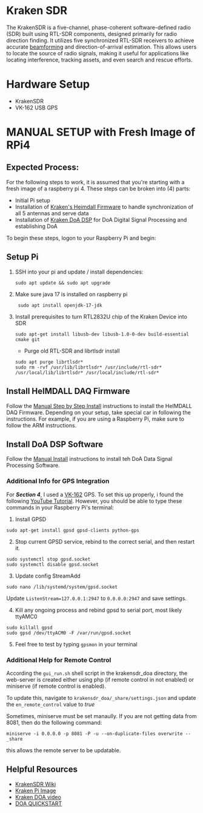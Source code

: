 # Kraken SDR
The KrakenSDR is a five-channel, phase-coherent software-defined radio (SDR) 
built using RTL-SDR components, designed primarily for radio direction finding. 
It utilizes five synchronized RTL-SDR receivers to achieve accurate 
[beamforming](https://www.techtarget.com/searchnetworking/definition/beamforming) 
and direction-of-arrival estimation. This allows users to locate the source of 
radio signals, making it useful for applications like locating interference, 
tracking assets, and even search and rescue efforts. 

# Hardware Setup
- KrakenSDR
- VK-162 USB GPS


# MANUAL SETUP with Fresh Image of RPi4
## Expected Process:
For the following steps to work, it is assumed that you're starting with a fresh image of a raspberry pi 4. These
steps can be broken into (4) parts:
- Initial Pi setup
- Installation of [Kraken's Heimdall Firmware](https://github.com/krakenrf/heimdall_daq_fw) to handle synchronization of all 5 antennas and serve data
- Installation of  [Kraken DoA DSP](https://github.com/krakenrf/krakensdr_doa) for DoA Digital Signal Processing and establishing DoA

To begin these steps, logon to your Raspberry Pi and begin:

## Setup Pi
1. SSH into your pi and update / install dependencies:
    ```
    sudo apt update && sudo apt upgrade
   ```
2. Make sure java 17 is installed on raspberry pi
   ```
    sudo apt install openjdk-17-jdk
   ```
3. Install prerequisites to turn RTL2832U chip of the Kraken Device into SDR
    ```
    sudo apt-get install libusb-dev libusb-1.0-0-dev build-essential cmake git
    ```
   - Purge old RTL-SDR and librtlsdr install
    ```
    sudo apt purge librtlsdr*
    sudo rm -rvf /usr/lib/librtlsdr* /usr/include/rtl-sdr* /usr/local/lib/librtlsdr* /usr/local/include/rtl-sdr*
    ```
## Install HeIMDALL DAQ Firmware
Follow the [Manual Step by Step Install](https://github.com/krakenrf/heimdall_daq_fw?tab=readme-ov-file#manual-step-by-step-install) instructions
to install the HeIMDALL DAQ Firmware. Depending on your setup, take special car in following the instructions. For example, if you
are using a Raspberry Pi, make sure to follow the ARM instructions. 

## Install DoA DSP Software
Follow the [Manual Install](https://github.com/krakenrf/krakensdr_doa?tab=readme-ov-file#manual-installation-from-a-fresh-os) instructions
to install teh DoA Data Signal Processing Software. 

### Additional Info for GPS Integration
For ***Section 4***, I used a [VK-162](https://www.amazon.com/Navigation-External-Receiver-Raspberry-Geekstory/dp/B078Y52FGQ) GPS. 
To set this up properly, i found the following [YouTube Tutorial](https://www.youtube.com/watch?v=A1zmhxcUOxw). However, you should be able
to type these commands in your Raspberry Pi's terminal:
1. Install GPSD
```commandline
sudo apt-get install gpsd gpsd-clients python-gps
```
2. Stop current GPSD service, rebind to the correct serial, and then restart it.

```
sudo systemctl stop gpsd.socket
sudo systemctl disable gpsd.socket
```
3. Update config StreamAdd
```commandline
sudo nano /lib/systemd/system/gpsd.socket 
```
Update ```ListenStream=127.0.0.1:2947``` to ```0.0.0.0:2947``` and save settings.

4. Kill any ongoing process and rebind gpsd to serial port, most likely ttyAMC0
```
sudo killall gpsd
sudo gpsd /dev/ttyACM0 -F /var/run/gpsd.socket
```
5. Feel free to test by typing ```gpsmon``` in your terminal

### Additional Help for Remote Control
According the `gui_run.sh` shell script in the krakensdr_doa directory, the web-server is
created either using php (if remote control in not enabled) or miniserve (if remote control is enabled). 

To update this, navigate to `krakensdr_doa/_share/settings.json` and update the `en_remote_control` value to *true*

Sometimes, miniserve must be set manaully. If you are not getting data from 8081, then do the following command:
```commandline
miniserve -i 0.0.0.0 -p 8081 -P -u --on-duplicate-files overwrite -- _share
```

this allows the remote server to be updatable.



## Helpful Resources
- [KrakenSDR Wiki](https://github.com/krakenrf/krakensdr_docs/wiki/)
- [Kraken Pi Image](https://github.com/krakenrf/krakensdr_doa/releases)
- [Kraken DOA video](https://www.youtube.com/watch?v=3ugAT5BLBc0)
- [DOA QUICKSTART](https://github.com/krakenrf/krakensdr_docs/wiki/02.-Direction-Finding-Quickstart-Guide)